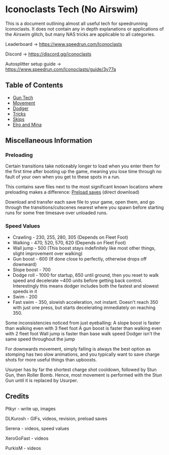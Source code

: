 # Iconoclasts Tech (No Airswim)

This is a document outlining almost all useful tech for speedrunning Iconoclasts. It does not contain any in depth explanations or applications of the Airswim glitch, but many NAS tricks are applicable to all categories.

Leaderboard → https://www.speedrun.com/Iconoclasts

Discord → https://discord.gg/iconoclasts 

Autosplitter setup guide → https://www.speedrun.com/Iconoclasts/guide/3y77a 

## Table of Contents
* [Gun Tech](https://github.com/Ptkyr/Iconoclasts-NAS-Tech/blob/main/guntech.md)
* [Movement](https://github.com/Ptkyr/Iconoclasts-NAS-Tech/blob/main/movement.md)
* [Dodger](https://github.com/Ptkyr/Iconoclasts-NAS-Tech/blob/main/dodger.md)
* [Tricks](https://github.com/Ptkyr/Iconoclasts-NAS-Tech/blob/main/tricks.md)
* [Skips](https://github.com/Ptkyr/Iconoclasts-NAS-Tech/blob/main/skips.md)
* [Elro and Mina](https://github.com/Ptkyr/Iconoclasts-NAS-Tech/blob/main/elroandmina.md)

## Miscellaneous Information
### Preloading

Certain transitions take noticeably longer to load when you enter them for the first time after booting up the game, meaning you lose time through no fault of your own when you get to these spots in a run.

This contains save files next to the most significant known locations where preloading makes a difference: [Preload saves](https://cdn.discordapp.com/attachments/537723651936485388/572120048530096148/preload.zip) (direct download)

Download and transfer each save file to your game, open them, and go through the transitions/cutscenes nearest where you spawn before starting runs for some free timesave over unloaded runs.

### Speed Values
* Crawling - 230, 255, 280, 305 (Depends on Fleet Foot)
* Walking - 470, 520, 570, 620 (Depends on Fleet Foot)
* Wall jump - 500 (This boost stays indefinitely like most other things, slight improvement over walking)
* Gun boost - 600 (If done close to perfectly, otherwise drops off downward)
* Slope boost - 700
* Dodge roll - 1000 for startup, 650 until ground, then you reset to walk speed and decelerate ~400 units before getting back control. Interestingly this means dodger includes both the fastest and slowest speeds in it
* Swim - 200
* Fast swim - 350, slowish acceleration, not instant. Doesn't reach 350 with just one press, but starts decelerating immediately on reaching 350.

Some inconsistencies noticed from just eyeballing:
A slope boost is faster than walking even with 3 fleet foot
A gun boost is faster than walking even with 2 fleet foot
Wall jump is faster than base walk speed
Dodger isn't the same speed throughout the jump

For downwards movement, simply falling is always the best option as stomping has two slow animations, and you typically want to save charge shots for more useful things than upboosts.

Usurper has by far the shortest charge shot cooldown, followed by Stun Gun, then Roller Bomb. Hence, most movement is performed with the Stun Gun until it is replaced by Usurper.

## Credits
Ptkyr - write up, images

DLKurosh - GIFs, videos, revision, preload saves

Serena - videos, speed values

XeroGoFast - videos

PurkisM - videos
